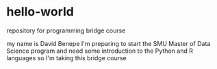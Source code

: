 # hello-world
repository for programming bridge course

my name is David Benepe
I'm preparing to start the SMU Master of Data Science program
and need some introduction to the Python and R languages so I'm taking this bridge course

